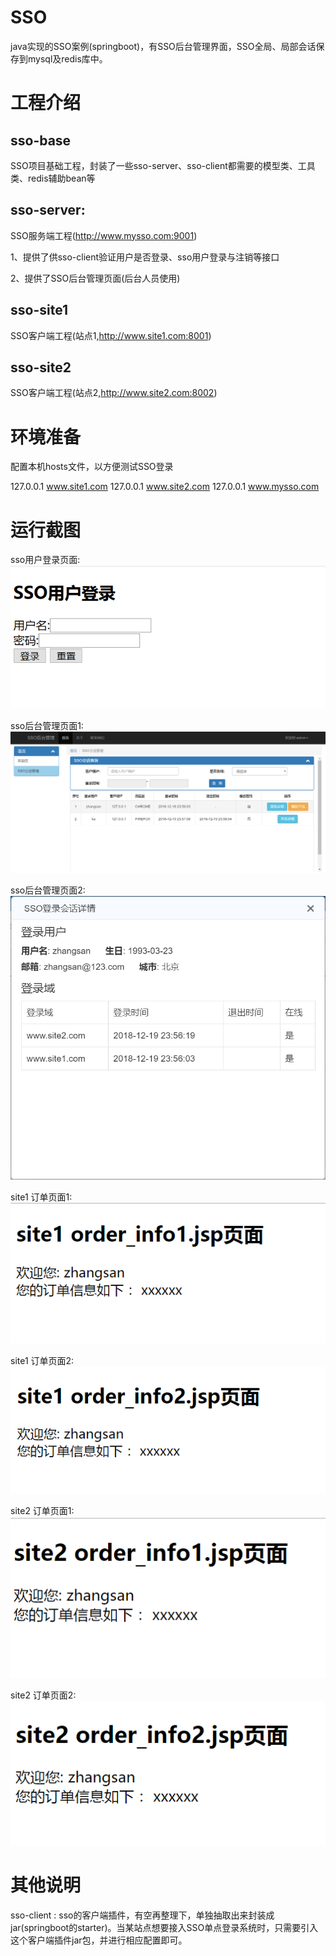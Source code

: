 # SSO
java实现的SSO案例(springboot)，有SSO后台管理界面，SSO全局、局部会话保存到mysql及redis库中。



# 工程介绍

##  sso-base  

 SSO项目基础工程，封装了一些sso-server、sso-client都需要的模型类、工具类、redis辅助bean等

## sso-server:

 SSO服务端工程(http://www.mysso.com:9001) 

1、提供了供sso-client验证用户是否登录、sso用户登录与注销等接口

2、提供了SSO后台管理页面(后台人员使用)

## sso-site1

 SSO客户端工程(站点1,http://www.site1.com:8001)

## sso-site2

 SSO客户端工程(站点2,http://www.site2.com:8002)



# 环境准备

配置本机hosts文件，以方便测试SSO登录

127.0.0.1  www.site1.com
127.0.0.1  www.site2.com
127.0.0.1  www.mysso.com



# 运行截图

sso用户登录页面:
![Image text](https://raw.githubusercontent.com/jellyflu/pub_resouces/master/SSO/ssoLogin.png)

sso后台管理页面1:
![Image text](https://raw.githubusercontent.com/jellyflu/pub_resouces/master/SSO/ssoAdmin-1.png)

sso后台管理页面2:
![Image text](https://raw.githubusercontent.com/jellyflu/pub_resouces/master/SSO/ssoAdmin-2.png)


site1 订单页面1:
![Image text](https://raw.githubusercontent.com/jellyflu/pub_resouces/master/SSO/1.png)


site1 订单页面2: 
![Image text](https://raw.githubusercontent.com/jellyflu/pub_resouces/master/SSO/2.png)


site2 订单页面1:
![Image text](https://raw.githubusercontent.com/jellyflu/pub_resouces/master/SSO/3.png)


site2 订单页面2:
![Image text](https://raw.githubusercontent.com/jellyflu/pub_resouces/master/SSO/4.png) 

#  其他说明

sso-client :  sso的客户端插件，有空再整理下，单独抽取出来封装成jar(springboot的starter)。当某站点想要接入SSO单点登录系统时，只需要引入这个客户端插件jar包，并进行相应配置即可。